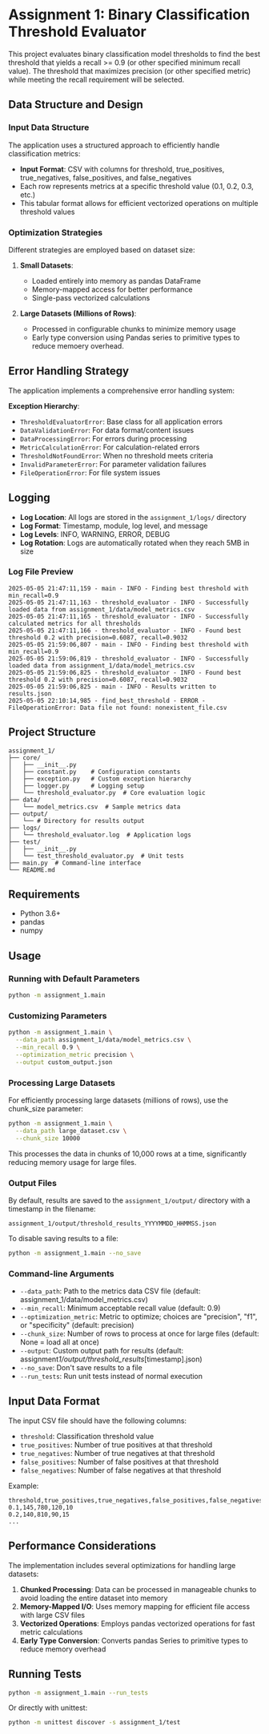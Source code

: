 # Assignment 1: Binary Classification Threshold Evaluator

This project evaluates binary classification model thresholds to find the best threshold that yields a recall >= 0.9 (or other specified minimum recall value). The threshold that maximizes precision (or other specified metric) while meeting the recall requirement will be selected.

## Data Structure and Design

### Input Data Structure

The application uses a structured approach to efficiently handle classification metrics:

- **Input Format**: CSV with columns for threshold, true_positives, true_negatives, false_positives, and false_negatives
- Each row represents metrics at a specific threshold value (0.1, 0.2, 0.3, etc.)
- This tabular format allows for efficient vectorized operations on multiple threshold values

### Optimization Strategies

Different strategies are employed based on dataset size:

1. **Small Datasets**:

   - Loaded entirely into memory as pandas DataFrame
   - Memory-mapped access for better performance
   - Single-pass vectorized calculations

2. **Large Datasets (Millions of Rows)**:
   - Processed in configurable chunks to minimize memory usage
   - Early type conversion using Pandas series to primitive types to reduce memoery overhead.

## Error Handling Strategy

The application implements a comprehensive error handling system:

**Exception Hierarchy**:

- `ThresholdEvaluatorError`: Base class for all application errors
- `DataValidationError`: For data format/content issues
- `DataProcessingError`: For errors during processing
- `MetricCalculationError`: For calculation-related errors
- `ThresholdNotFoundError`: When no threshold meets criteria
- `InvalidParameterError`: For parameter validation failures
- `FileOperationError`: For file system issues

## Logging

- **Log Location**: All logs are stored in the `assignment_1/logs/` directory
- **Log Format**: Timestamp, module, log level, and message
- **Log Levels**: INFO, WARNING, ERROR, DEBUG
- **Log Rotation**: Logs are automatically rotated when they reach 5MB in size

### Log File Preview

```
2025-05-05 21:47:11,159 - main - INFO - Finding best threshold with min_recall=0.9
2025-05-05 21:47:11,163 - threshold_evaluator - INFO - Successfully loaded data from assignment_1/data/model_metrics.csv
2025-05-05 21:47:11,165 - threshold_evaluator - INFO - Successfully calculated metrics for all thresholds
2025-05-05 21:47:11,166 - threshold_evaluator - INFO - Found best threshold 0.2 with precision=0.6087, recall=0.9032
2025-05-05 21:59:06,807 - main - INFO - Finding best threshold with min_recall=0.9
2025-05-05 21:59:06,819 - threshold_evaluator - INFO - Successfully loaded data from assignment_1/data/model_metrics.csv
2025-05-05 21:59:06,825 - threshold_evaluator - INFO - Found best threshold 0.2 with precision=0.6087, recall=0.9032
2025-05-05 21:59:06,825 - main - INFO - Results written to results.json
2025-05-05 22:10:14,985 - find_best_threshold - ERROR - FileOperationError: Data file not found: nonexistent_file.csv
```

## Project Structure

```
assignment_1/
├── core/
│   ├── __init__.py
│   ├── constant.py    # Configuration constants
│   ├── exception.py   # Custom exception hierarchy
│   ├── logger.py      # Logging setup
│   └── threshold_evaluator.py  # Core evaluation logic
├── data/
│   └── model_metrics.csv  # Sample metrics data
├── output/
│   └── # Directory for results output
├── logs/
│   └── threshold_evaluator.log  # Application logs
├── test/
│   ├── __init__.py
│   └── test_threshold_evaluator.py  # Unit tests
├── main.py  # Command-line interface
└── README.md
```

## Requirements

- Python 3.6+
- pandas
- numpy

## Usage

### Running with Default Parameters

```bash
python -m assignment_1.main
```

### Customizing Parameters

```bash
python -m assignment_1.main \
  --data_path assignment_1/data/model_metrics.csv \
  --min_recall 0.9 \
  --optimization_metric precision \
  --output custom_output.json
```

### Processing Large Datasets

For efficiently processing large datasets (millions of rows), use the chunk_size parameter:

```bash
python -m assignment_1.main \
  --data_path large_dataset.csv \
  --chunk_size 10000
```

This processes the data in chunks of 10,000 rows at a time, significantly reducing memory usage for large files.

### Output Files

By default, results are saved to the `assignment_1/output/` directory with a timestamp in the filename:

```
assignment_1/output/threshold_results_YYYYMMDD_HHMMSS.json
```

To disable saving results to a file:

```bash
python -m assignment_1.main --no_save
```

### Command-line Arguments

- `--data_path`: Path to the metrics data CSV file (default: assignment_1/data/model_metrics.csv)
- `--min_recall`: Minimum acceptable recall value (default: 0.9)
- `--optimization_metric`: Metric to optimize; choices are "precision", "f1", or "specificity" (default: precision)
- `--chunk_size`: Number of rows to process at once for large files (default: None = load all at once)
- `--output`: Custom output path for results (default: assignment*1/output/threshold_results*[timestamp].json)
- `--no_save`: Don't save results to a file
- `--run_tests`: Run unit tests instead of normal execution

## Input Data Format

The input CSV file should have the following columns:

- `threshold`: Classification threshold value
- `true_positives`: Number of true positives at that threshold
- `true_negatives`: Number of true negatives at that threshold
- `false_positives`: Number of false positives at that threshold
- `false_negatives`: Number of false negatives at that threshold

Example:

```
threshold,true_positives,true_negatives,false_positives,false_negatives
0.1,145,780,120,10
0.2,140,810,90,15
...
```

## Performance Considerations

The implementation includes several optimizations for handling large datasets:

1. **Chunked Processing**: Data can be processed in manageable chunks to avoid loading the entire dataset into memory
2. **Memory-Mapped I/O**: Uses memory mapping for efficient file access with large CSV files
3. **Vectorized Operations**: Employs pandas vectorized operations for fast metric calculations
4. **Early Type Conversion**: Converts pandas Series to primitive types to reduce memory overhead

## Running Tests

```bash
python -m assignment_1.main --run_tests
```

Or directly with unittest:

```bash
python -m unittest discover -s assignment_1/test
```
